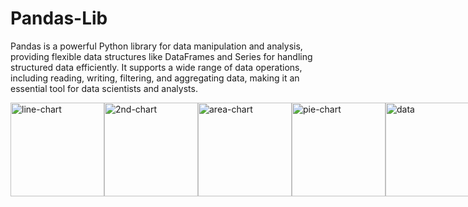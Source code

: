 # Pandas-Lib
Pandas is a powerful Python library for data manipulation and analysis, providing flexible data structures like DataFrames and Series for handling structured data efficiently. It supports a wide range of data operations, including reading, writing, filtering, and aggregating data, making it an essential tool for data scientists and analysts.

<div style="display: flex; justify-content: space-between; align-items: center;">
  <img src="https://github.com/user-attachments/assets/fa57d29e-50a9-409c-92de-410d66082157" alt="line-chart" width="150px">
  <img src="https://github.com/user-attachments/assets/20fcf4e4-80d8-4ec9-9496-fb70d7e9f9a4" alt="2nd-chart" width="150px">
  <img src="https://github.com/user-attachments/assets/be6d2083-b5dd-4c69-9b55-b3d585d152c4" alt="area-chart" width="150px">
  <img src="https://github.com/user-attachments/assets/7aa8abac-4339-468f-a44a-576413fdb479" alt="pie-chart" width="150px">
  <img src="https://github.com/user-attachments/assets/1de4e3af-4c3d-4d34-a2ff-6ffecc9f55c0" alt="data" width="150px">
</div>

